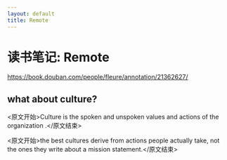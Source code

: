 ```yaml
---
layout: default
title: Remote
---
```


# 读书笔记: Remote

<https://book.douban.com/people/fleure/annotation/21362627/>
## what about culture?

<原文开始>Culture is the spoken and unspoken values and actions of the organization .</原文结束>

<原文开始>the best cultures derive from actions people actually take, not the ones they write about a mission statement.</原文结束>